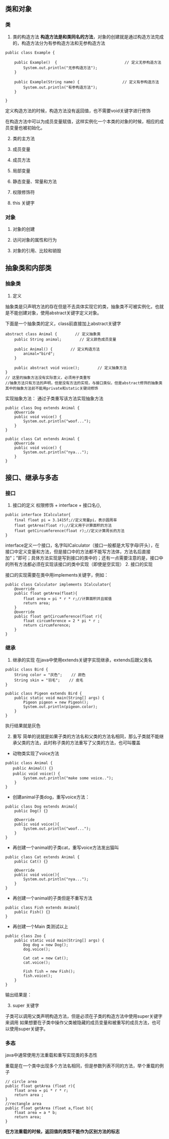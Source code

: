 ## 类和对象
### 类
1. 类的构造方法
**构造方法是和类同名的方法**，对象的创建就是通过构造方法完成的，构造方法分为有参构造方法和无参构造方法

```
public class Example {
   
    public Example()  {                              // 定义无参构造方法
        System.out.println("无参构造方法"); 
    }
    
    public Example(String name) {                   // 定义有参构造方法
        System.out.println("有参构造方法");
    }

}
```
定义构造方法的时候，构造方法没有返回值，也不需要void关键字进行修饰

在构造方法中可以为成员变量赋值，这样实例化一个本类的对象的时候，相应的成员变量也被初始化。

2. 类的主方法

3. 成员变量

4. 成员方法

5. 局部变量

6. 静态变量、常量和方法

7. 权限修饰符

8. this 关键字

### 对象

1. 对象的创建

2. 访问对象的属性和行为

3. 对象的引用、比较和销毁

## 抽象类和内部类
### 抽象类
1. 定义

抽象类是只声明方法的存在但是不去具体实现它的类，抽象类不可被实例化，也就是不能创建对象，使用abstract关键字定义对象。

下面是一个抽象类的定义，class前直接加上abstract关键字

```
abstract class Animal {        // 定义抽象类
    public String animal;        // 定义颜色成员变量

    public Animal() {        // 定义构造方法
        animal="bird";
    }

    public abstract void voice();        // 定义抽象方法
}
// 这里的抽象方法没有实际意义，必须用子类重写
//抽象方法只有方法的声明，但是没有方法的实现，与接口类似，但是abstract修饰的抽象类其中的抽象方法前不能用private和static关键词修饰
```

实现抽象方法： 通过子类重写该方法实现抽象方法

```
public class Dog extends Animal {
    @Override
    public void voice() {
        System.out.println("woof...");
    }
}

public class Cat extends Animal {
    @Override
    public void voice() {
        System.out.println("nya...");
    }
}
```

## 接口、继承与多态
### 接口
1. 接口的定义
权限修饰 + interface + 接口名{},
```
public interface ICalculator{
    final float pi = 3.1415f;//定义常量pi，表示圆周率
    float getArea(float r);//定义用于计算面积的方法
    float getCircumference(float r);//定义计算周长的方法
}
```
interface定义一个接口，名字叫ICalculator（接口一般都是大写字母I开头），在接口中定义变量和方法，但是接口中的方法都不能写方法体，方法名后直接加“；”即可；具体方法实现是写到接口的类中的；还有一点需要注意的是，接口中的所有方法都必须在实现该接口的类中实现（即使是空实现）
2. 接口的实现

接口的实现需要在类中用implements关键字，例如：
```
public class Calculator implements ICalculator{
    @override
    public float getArea(float){
        float area = pi * r * r;//计算面积并且赋值
        return area;
    }
    @override
    public float getCircumference(float r){
        float circumference = 2 * pi * r ;
        return circumference;
    }
}
```
### 继承
1. 继承的实现
在java中使用extends关键字实现继承，extends后跟父类名
```
public class Bird {
    String color = "灰色";    // 颜色
    String skin = "羽毛";    // 皮毛
}
```
```
public class Pigeon extends Bird {
    public static void main(String[] args) {
        Pigeon pigeon = new Pigeon();
        System.out.println(pigeon.color);
    }
}
```
执行结果就是灰色

2. 重写
简单的说就是如果子类的方法名和父类的方法名相同，那么子类就不能继承父类的方法，此时称子类的方法重写了父类的方法，也可叫覆盖

- 动物类实现了voice方法
```
public class Animal {
　　public Animal() {}
　　public void voice() {
        System.out.println("make some voice..");
    }
}
```

- 创建animal子类dog，重写voice方法：

```
public class Dog extends Animal{
    public Dog() {}

    @Override
    public void voice(){
        System.out.println("woof...");
    }
}
```

- 再创建一个animal的子类cat，重写voice方法发出猫叫

```
public class Cat extends Animal {
    public Cat() {}

    @Override
    public void voice(){
        System.out.println("nya...");
    }
}
```

- 再创建一个animal的子类但是不重写方法

```
public class Fish extends Animal{
    public Fish() {}
}
```

- 再创建一个Main 类测试以上

```
public class Zoo {
    public static void main(String[] args) {
        Dog dog = new Dog();
        dog.voice();

        Cat cat = new Cat();
        cat.voice();
        
        Fish fish = new Fish();
        fish.voice();
    }
}
```
输出结果是：



3. super 关键字

子类可以调用父类声明构造方法，但是必须在子类的构造方法中使用super关键字来调用
如果想要在子类中操作父类被隐藏的成员变量和被重写的成员方法，也可以使用super关键字。

### 多态

java中通常使用方法重载和重写实现类的多态性

重载是在一个类中出现多个方法名相同，但是参数列表不同的方法，举个重载的例子
```
// circle area 
public float getArea (float r){
    float area = pi * r * r;
    return area ;
}
//rectangle area
public float getArea (float a,float b){
    float area = a * b;
    return area;
}
```
**在方法重载的时候，返回值的类型不能作为区别方法的标志**